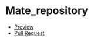 # Mate_repository
- [Preview](https://github.com/VitaliyBychevoy/Mate_repository/compare/main...main)
- [Pull Request](https://github.com/VitaliyBychevoy/Mate_repository/compare/main...gh-pages)